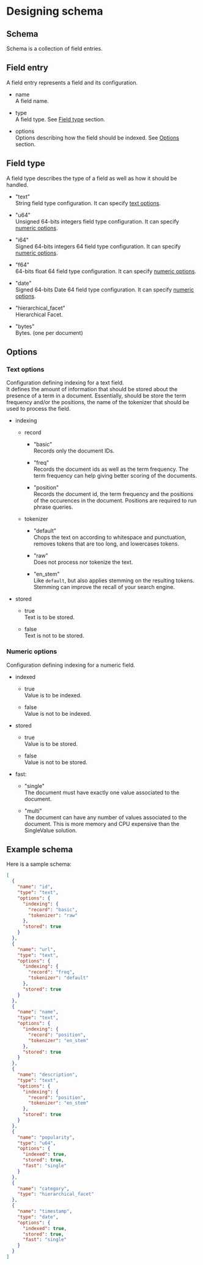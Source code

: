 # Designing schema

## Schema

Schema is a collection of field entries.

## Field entry

A field entry represents a field and its configuration.

- name  
  A field name.

- type  
  A field type. See [Field type](#field-type) section.

- options  
  Options describing how the field should be indexed. See [Options](#options) section.

## Field type

A field type describes the type of a field as well as how it should be handled.

- "text"  
  String field type configuration. It can specify [text options](#text-options).

- "u64"  
  Unsigned 64-bits integers field type configuration. It can specify [numeric options](#numeric-options).

- "i64"  
  Signed 64-bits integers 64 field type configuration. It can specify [numeric options](#numeric-options).

- "f64"  
  64-bits float 64 field type configuration. It can specify [numeric options](#numeric-options).

- "date"  
  Signed 64-bits Date 64 field type configuration. It can specify [numeric options](#numeric-options).

- "hierarchical_facet"  
  Hierarchical Facet.

- "bytes"  
  Bytes. (one per document)

## Options

### Text options

Configuration defining indexing for a text field.  
It defines the amount of information that should be stored about the presence of a term in a document.
Essentially, should be store the term frequency and/or the positions, the name of the tokenizer that should be used to process the field.

- indexing
  - record
    - "basic"  
    Records only the document IDs.

    - "freq"  
    Records the document ids as well as the term frequency. The term frequency can help giving better scoring of the documents.

    - "position"  
    Records the document id, the term frequency and the positions of the occurences in the document. Positions are required to run phrase queries.

  - tokenizer
    - "default"  
    Chops the text on according to whitespace and punctuation, removes tokens that are too long, and lowercases tokens.
    
    - "raw"  
    Does not process nor tokenize the text.
    
    - "en_stem"  
    Like `default`, but also applies stemming on the resulting tokens. Stemming can improve the recall of your search engine.
  
- stored
  - true  
  Text is to be stored.

  - false  
  Text is not to be stored.

### Numeric options

Configuration defining indexing for a numeric field.  

- indexed  
  - true  
  Value is to be indexed.

  - false  
  Value is not to be indexed.

- stored   
  - true  
  Value is to be stored.

  - false  
  Value is not to be stored.

- fast:
  - "single"  
  The document must have exactly one value associated to the document.

  - "multi"  
  The document can have any number of values associated to the document. This is more memory and CPU expensive than the SingleValue solution.

## Example schema

Here is a sample schema:

```json
[
  {
    "name": "id",
    "type": "text",
    "options": {
      "indexing": {
        "record": "basic",
        "tokenizer": "raw"
      },
      "stored": true
    }
  },
  {
    "name": "url",
    "type": "text",
    "options": {
      "indexing": {
        "record": "freq",
        "tokenizer": "default"
      },
      "stored": true
    }
  },
  {
    "name": "name",
    "type": "text",
    "options": {
      "indexing": {
        "record": "position",
        "tokenizer": "en_stem"
      },
      "stored": true
    }
  },
  {
    "name": "description",
    "type": "text",
    "options": {
      "indexing": {
        "record": "position",
        "tokenizer": "en_stem"
      },
      "stored": true
    }
  },
  {
    "name": "popularity",
    "type": "u64",
    "options": {
      "indexed": true,
      "stored": true,
      "fast": "single"
    }
  },
  {
    "name": "category",
    "type": "hierarchical_facet"
  },
  {
    "name": "timestamp",
    "type": "date",
    "options": {
      "indexed": true,
      "stored": true,
      "fast": "single"
    }
  }
]
```
